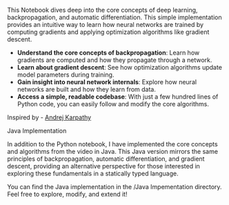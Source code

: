 This Notebook dives deep into the core concepts of deep learning, backpropagation, and automatic differentiation. This simple implementation provides an intuitive way to learn how neural networks are trained by computing gradients and applying optimization algorithms like gradient descent.

* **Understand the core concepts of backpropagation**: Learn how gradients are computed and how they propagate through a network.
* **Learn about gradient descent**: See how optimization algorithms update model parameters during training.
* **Gain insight into neural network internals**: Explore how neural networks are built and how they learn from data.
* **Access a simple, readable codebase**: With just a few hundred lines of Python code, you can easily follow and modify the core algorithms.

Inspired by - [Andrej Karpathy](https://youtu.be/VMj-3S1tku0?si=EE2T3ts-ROyhO1Ig)

Java Implementation

In addition to the Python notebook, I have implemented the core concepts and algorithms from the video in Java. This Java version mirrors the same principles of backpropagation, automatic differentiation, and gradient descent, providing an alternative perspective for those interested in exploring these fundamentals in a statically typed language.

You can find the Java implementation in the /Java Impementation directory. Feel free to explore, modify, and extend it!